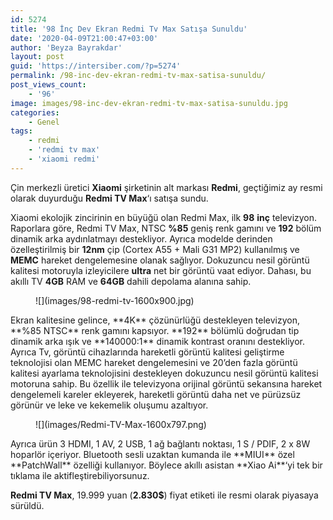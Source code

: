 ```yaml
---
id: 5274
title: '98 İnç Dev Ekran Redmi Tv Max Satışa Sunuldu'
date: '2020-04-09T21:00:47+03:00'
author: 'Beyza Bayrakdar'
layout: post
guid: 'https://intersiber.com/?p=5274'
permalink: /98-inc-dev-ekran-redmi-tv-max-satisa-sunuldu/
post_views_count:
    - '96'
image: images/98-inc-dev-ekran-redmi-tv-max-satisa-sunuldu.jpg
categories:
    - Genel
tags:
    - redmi
    - 'redmi tv max'
    - 'xiaomi redmi'
---
```


Çin merkezli üretici **Xiaomi** şirketinin alt markası **Redmi**, geçtiğimiz ay resmi olarak duyurduğu **Redmi TV Max**‘ı satışa sundu.

Xiaomi ekolojik zincirinin en büyüğü olan Redmi Max, ilk **98** **inç** televizyon. Raporlara göre, Redmi TV Max, NTSC **%85** geniş renk gamını ve **192** bölüm dinamik arka aydınlatmayı destekliyor. Ayrıca modelde derinden özelleştirilmiş bir **12nm** çip (Cortex A55 + Mali G31 MP2) kullanılmış ve **MEMC** hareket dengelemesine olanak sağlıyor. Dokuzuncu nesil görüntü kalitesi motoruyla izleyicilere **ultra** net bir görüntü vaat ediyor. Dahası, bu akıllı TV **4GB** RAM ve **64GB** dahili depolama alanına sahip.

<figure class="wp-block-image size-large">![](images/98-redmi-tv-1600x900.jpg)</figure>Ekran kalitesine gelince, **4K** çözünürlüğü destekleyen televizyon, **%85 NTSC** renk gamını kapsıyor. **192** bölümlü doğrudan tip dinamik arka ışık ve **140000:1** dinamik kontrast oranını destekliyor. Ayrıca Tv, görüntü cihazlarında hareketli görüntü kalitesi geliştirme teknolojisi olan MEMC hareket dengelemesini ve 20’den fazla görüntü kalitesi ayarlama teknolojisini destekleyen dokuzuncu nesil görüntü kalitesi motoruna sahip. Bu özellik ile televizyona orijinal görüntü sekansına hareket dengelemeli kareler ekleyerek, hareketli görüntü daha net ve pürüzsüz görünür ve leke ve kekemelik oluşumu azaltıyor.

<figure class="wp-block-image size-large">![](images/Redmi-TV-Max-1600x797.png)</figure>Ayrıca ürün 3 HDMI, 1 AV, 2 USB, 1 ağ bağlantı noktası, 1 S / PDIF, 2 x 8W hoparlör içeriyor. Bluetooth sesli uzaktan kumanda ile **MIUI** özel **PatchWall** özelliği kullanıyor. Böylece akıllı asistan **Xiao Ai**‘yi tek bir tıklama ile aktifleştirebiliyorsunuz.

**Redmi TV Max**, 19.999 yuan (**2.830$**) fiyat etiketi ile resmi olarak piyasaya sürüldü.